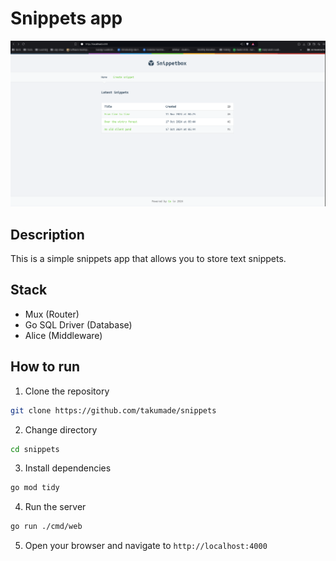 # Snippets app

![Snippets snippets](./assets/snippets.png)
## Description

This is a simple snippets app that allows you to store text snippets.

## Stack

- Mux (Router)
- Go SQL Driver (Database)
- Alice (Middleware)

## How to run

1. Clone the repository

```bash
git clone https://github.com/takumade/snippets
```

2. Change directory

```bash
cd snippets
```

3. Install dependencies

```bash
go mod tidy
```

4. Run the server

```bash
go run ./cmd/web
```

5. Open your browser and navigate to `http://localhost:4000`

